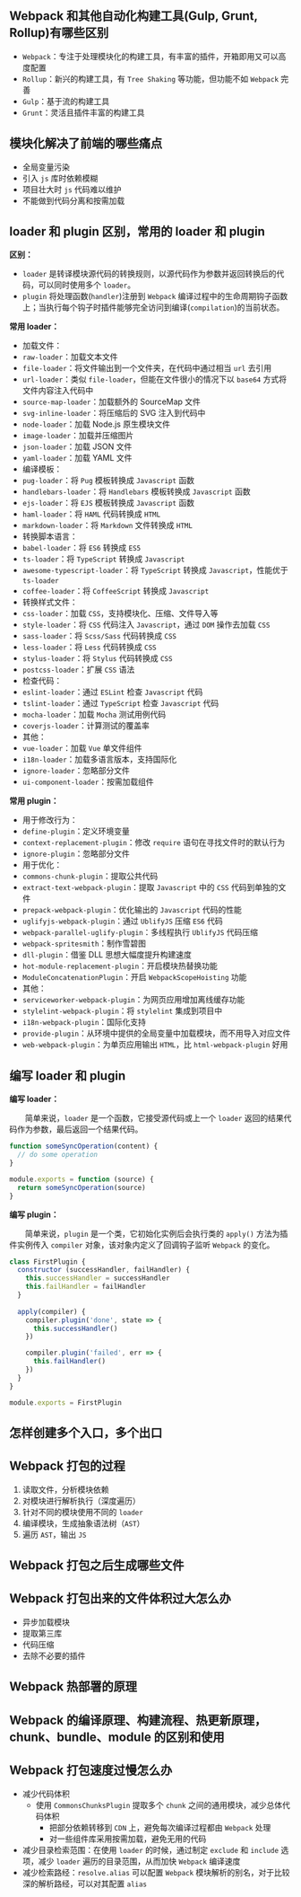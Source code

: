 ## Webpack 和其他自动化构建工具(Gulp, Grunt, Rollup)有哪些区别

+ `Webpack`：专注于处理模块化的构建工具，有丰富的插件，开箱即用又可以高度配置
+ `Rollup`：新兴的构建工具，有 `Tree Shaking` 等功能，但功能不如 `Webpack` 完善
+ `Gulp`：基于流的构建工具
+ `Grunt`：灵活且插件丰富的构建工具

## 模块化解决了前端的哪些痛点

+ 全局变量污染
+ 引入 `js` 库时依赖模糊
+ 项目壮大时 `js` 代码难以维护
+ 不能做到代码分离和按需加载

## loader 和 plugin 区别，常用的 loader 和 plugin

**区别：**
+ `loader` 是转译模块源代码的转换规则，以源代码作为参数并返回转换后的代码，可以同时使用多个 `loader`。
+ `plugin` 将处理函数(`handler`)注册到 `Webpack` 编译过程中的生命周期钩子函数上；当执行每个钩子时插件能够完全访问到编译(`compilation`)的当前状态。

**常用 loader：**

+ 加载文件：
+ `raw-loader`：加载文本文件
+ `file-loader`：将文件输出到一个文件夹，在代码中通过相当 `url` 去引用
+ `url-loader`：类似 `file-loader`，但能在文件很小的情况下以 `base64` 方式将文件内容注入代码中
+ `source-map-loader`：加载额外的 SourceMap 文件
+ `svg-inline-loader`：将压缩后的 SVG 注入到代码中
+ `node-loader`：加载 Node.js 原生模块文件
+ `image-loader`：加载并压缩图片
+ `json-loader`：加载 JSON 文件
+ `yaml-loader`：加载 YAML 文件
+ 编译模板：
+ `pug-loader`：将 `Pug` 模板转换成 `Javascript` 函数
+ `handlebars-loader`：将 `Handlebars` 模板转换成 `Javascript` 函数
+ `ejs-loader`：将 `EJS` 模板转换成 `Javascript` 函数
+ `haml-loader`：将 `HAML` 代码转换成 `HTML`
+ `markdown-loader`：将 `Markdown` 文件转换成 `HTML`
+ 转换脚本语言：
+ `babel-loader`：将 `ES6` 转换成 `ES5`
+ `ts-loader`：将 `TypeScript` 转换成 `Javascript`
+ `awesome-typescript-loader`：将 `TypeScript` 转换成 `Javascript`，性能优于 `ts-loader`
+ `coffee-loader`：将 `CoffeeScript` 转换成 `Javascript`
+ 转换样式文件：
+ `css-loader`：加载 `CSS`，支持模块化、压缩、文件导入等
+ `style-loader`：将 `CSS` 代码注入 `Javascript`，通过 `DOM` 操作去加载 `CSS`
+ `sass-loader`：将 `Scss/Sass` 代码转换成 `CSS`
+ `less-loader`：将 `Less` 代码转换成 `CSS`
+ `stylus-loader`：将 `Stylus` 代码转换成 `CSS`
+ `postcss-loader`：扩展 `CSS` 语法
+ 检查代码：
+ `eslint-loader`：通过 `ESLint` 检查 `Javascript` 代码
+ `tslint-loader`：通过 `TypeScript` 检查 `Javascript` 代码
+ `mocha-loader`：加载 `Mocha` 测试用例代码
+ `coverjs-loader`：计算测试的覆盖率
+ 其他：
+ `vue-loader`：加载 `Vue` 单文件组件
+ `i18n-loader`：加载多语言版本，支持国际化
+ `ignore-loader`：忽略部分文件
+ `ui-component-loader`：按需加载组件

**常用 plugin：**

+ 用于修改行为：
+ `define-plugin`：定义环境变量
+ `context-replacement-plugin`：修改 `require` 语句在寻找文件时的默认行为
+ `ignore-plugin`：忽略部分文件
+ 用于优化：
+ `commons-chunk-plugin`：提取公共代码
+ `extract-text-webpack-plugin`：提取 `Javascript` 中的 `CSS` 代码到单独的文件
+ `prepack-webpack-plugin`：优化输出的 `Javascript` 代码的性能
+ `uglifyjs-webpack-plugin`：通过 `UblifyJS` 压缩 `ES6` 代码
+ `webpack-parallel-uglify-plugin`：多线程执行 `UblifyJS` 代码压缩
+ `webpack-spritesmith`：制作雪碧图
+ `dll-plugin`：借鉴 DLL 思想大幅度提升构建速度
+ `hot-module-replacement-plugin`：开启模块热替换功能
+ `ModuleConcatenationPlugin`：开启 `WebpackScopeHoisting` 功能
+ 其他：
+ `serviceworker-webpack-plugin`：为网页应用增加离线缓存功能
+ `stylelint-webpack-plugin`：将 `stylelint` 集成到项目中
+ `i18n-webpack-plugin`：国际化支持
+ `provide-plugin`：从环境中提供的全局变量中加载模块，而不用导入对应文件
+ `web-webpack-plugin`：为单页应用输出 `HTML`，比 `html-webpack-plugin` 好用


## 编写 loader 和 plugin

**编写 loader：**

&emsp;&emsp;简单来说，`loader` 是一个函数，它接受源代码或上一个 `loader` 返回的结果代码作为参数，最后返回一个结果代码。

```js
function someSyncOperation(content) {
  // do some operation
}

module.exports = function (source) {
  return someSyncOperation(source)
}
```

**编写 plugin：**

&emsp;&emsp;简单来说，`plugin` 是一个类，它初始化实例后会执行类的 `apply()` 方法为插件实例传入 `compiler` 对象，该对象内定义了回调钩子监听 `Webpack` 的变化。

```js
class FirstPlugin {
  constructor (successHandler, failHandler) {
    this.successHandler = successHandler
    this.failHandler = failHandler
  }
  
  apply(compiler) {
    compiler.plugin('done', state => {
      this.successHandler()
    })

    compiler.plugin('failed', err => {
      this.failHandler()
    })
  }
}

module.exports = FirstPlugin
```


## 怎样创建多个入口，多个出口



## Webpack 打包的过程

1. 读取文件，分析模块依赖
2. 对模块进行解析执行（深度遍历）
3. 针对不同的模块使用不同的 `loader`
4. 编译模块，生成抽象语法树（`AST`）
5. 遍历 `AST`，输出 `JS`

## Webpack 打包之后生成哪些文件



## Webpack 打包出来的文件体积过大怎么办

+ 异步加载模块
+ 提取第三库
+ 代码压缩
+ 去除不必要的插件

## Webpack 热部署的原理



## Webpack 的编译原理、构建流程、热更新原理，chunk、bundle、module 的区别和使用



## Webpack 打包速度过慢怎么办

+ 减少代码体积 
  + 使用 `CommonsChunksPlugin` 提取多个 `chunk` 之间的通用模块，减少总体代码体积
	+ 把部分依赖转移到 `CDN` 上，避免每次编译过程都由 `Webpack` 处理
	+ 对一些组件库采用按需加载，避免无用的代码
+ 减少目录检索范围：在使用 `loader` 的时候，通过制定 `exclude` 和 `include` 选项，减少 `loader` 遍历的目录范围，从而加快 `Webpack` 编译速度
+ 减少检索路经：`resolve.alias` 可以配置 `Webpack` 模块解析的别名，对于比较深的解析路经，可以对其配置 `alias`





